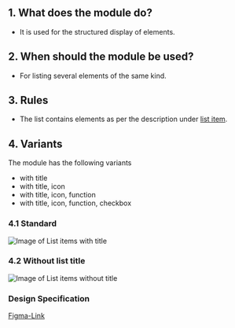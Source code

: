 ## 1. What does the module do? 
*   It is used for the structured display of elements.

## 2. When should the module be used? 
*   For listing several elements of the same kind.

## 3. Rules
*   The list contains elements as per the description under [list item](https://digital.sbb.ch/en/mobile/elements/listen-item). 

## 4. Variants 
The module has the following variants 
* with title 
* with title, icon 
* with title, icon, function 
* with title, icon, function, checkbox

### 4.1 Standard
![Image of List items with title](https://raw.githubusercontent.com/sbb-design-systems/design-system-mobile-documentation/doku-update/documentation/list-view/images/MM17_Liste_mit_Titel.png 'class: image')

### 4.2 Without list title
![Image of List items without title](https://raw.githubusercontent.com/sbb-design-systems/design-system-mobile-documentation/doku-update/documentation/list-view/images/MM17_Liste_ohne_Titel.png 'class: image')

### Design Specification
[Figma-Link](https://www.figma.com/file/WOtLIam1xwrqcgnAITsEhV/Design-System-Mobile?node-id=29%3A6608)